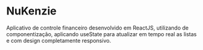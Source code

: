 # NuKenzie
Aplicativo de controle financeiro desenvolvido em ReactJS, utilizando de componentização, aplicando useState para atualizar em tempo real as listas e com design completamente responsivo.
